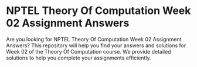 # NPTEL Theory Of Computation Week 02 Assignment Answers

Are you looking for NPTEL Theory Of Computation Week 02 Assignment Answers? This repository will help you find your answers and solutions for Week 02 of the Theory Of Computation course. We provide detailed solutions to help you complete your assignments efficiently.